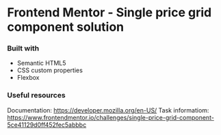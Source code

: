 # Frontend Mentor - Single price grid component solution

### Built with

- Semantic HTML5
- CSS custom properties
- Flexbox

### Useful resources

Documentation: https://developer.mozilla.org/en-US/
Task informatiom: https://www.frontendmentor.io/challenges/single-price-grid-component-5ce41129d0ff452fec5abbbc
